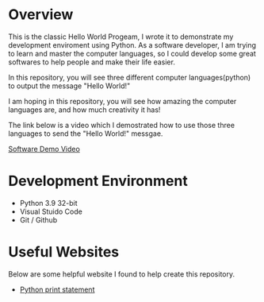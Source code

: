 # Overview

This is the classic Hello World Progeam, I wrote it to demonstrate my development enviroment using Python. 
As a software developer, I am trying to learn and master the computer languages, so I could develop some great softwares to help people and make their life easier.

In this repository, you will see three different computer languages(python) to output the message "Hello World!"

I am hoping in this repository, you will see how amazing the computer languages are, and how much creativity it has! 

The link below is a video which I demostrated how to use those three languages to send the "Hello World!" messgae. 

[Software Demo Video](http://youtube.link.goes.here)

# Development Environment

* Python 3.9 32-bit 
* Visual Stuido Code 
* Git / Github 

# Useful Websites

Below are some helpful website I found to help create this repository. 
* [Python print statement](https://realpython.com/python-print/)

